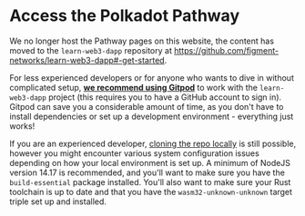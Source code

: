 # Access the Polkadot Pathway

We no longer host the Pathway pages on this website, the content has moved to the `learn-web3-dapp` repository at <https://github.com/figment-networks/learn-web3-dapp#-get-started>.

For less experienced developers or for anyone who wants to dive in without complicated setup, **[we recommend using Gitpod](https://gitpod.io/#https://github.com/figment-networks/learn-web3-dapp)** to work with the `learn-web3-dapp` project (this requires you to have a GitHub account to sign in). Gitpod can save you a considerable amount of time, as you don't have to install dependencies or set up a development environment - everything just works!

If you are an experienced developer, [cloning the repo locally](https://github.com/figment-networks/learn-web3-dapp#-clone-locally) is still possible, however you might encounter various system configuration issues depending on how your local environment is set up. A minimum of NodeJS version 14.17 is recommended, and you'll want to make sure you have the `build-essential` package installed. You'll also want to make sure your Rust toolchain is up to date and that you have the `wasm32-unknown-unknown` target triple set up and installed.
